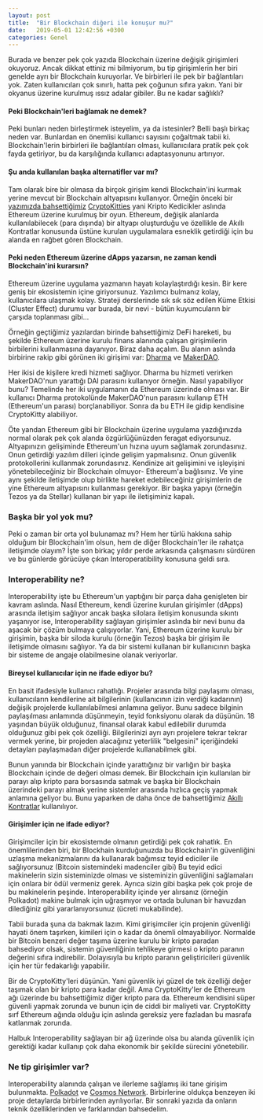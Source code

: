 ```yaml
---
layout: post
title:  "Bir Blockchain diğeri ile konuşur mu?"
date:   2019-05-01 12:42:56 +0300
categories: Genel
---
```



Burada ve benzer pek çok yazıda Blockchain üzerine değişik girişimleri okuyoruz. Ancak dikkat ettiniz mi bilmiyorum, bu tip girişimlerin her biri genelde ayrı bir Blockchain kuruyorlar. Ve birbirleri ile pek bir bağlantıları yok. Zaten kullanıcıları çok sınırlı, hatta pek çoğunun sıfıra yakın. Yani bir okyanus üzerine kurulmuş ıssız adalar gibiler. Bu ne kadar sağlıklı?

#### Peki Blockchain'leri bağlamak ne demek? 

Peki bunları neden birleştirmek isteyelim, ya da istesinler? Belli başlı birkaç neden var. Bunlardan en önemlisi kullanıcı sayısını çoğaltmak tabii ki. Blockchain'lerin birbirleri ile bağlantıları olması, kullanıcılara pratik pek çok fayda getiriyor, bu da karşılığında kullanıcı adaptasyonunu artırıyor. 


#### Şu anda kullanılan başka alternatifler var mı?

Tam olarak bire bir olmasa da birçok girişim kendi Blockchain'ini kurmak yerine mevcut bir Blockchain altyapısını kullanıyor. Örneğin önceki bir [yazımızda bahsettiğimiz](/genel/2018/04/06/sanat-icin-blockchain.html) [CryptoKitties](https://www.cryptokitties.co/) yani Kripto Kedicikler aslında Ethereum üzerine kurulmuş bir oyun. Ethereum, değişik alanlarda kullanılabilecek (para dışında) bir altyapı oluşturduğu ve özellikle de Akıllı Kontratlar konusunda üstüne kurulan uygulamalara esneklik getirdiği için bu alanda en rağbet gören Blockchain. 

#### Peki neden Ethereum üzerine dApps yazarsın, ne zaman kendi Blockchain'ini kurarsın?

Ethereum üzerine uygulama yazmanın hayatı kolaylaştırdığı kesin. Bir kere geniş bir ekosistemin içine giriyorsunuz. Yazılımcı bulmanız kolay, kullanıcılara ulaşmak kolay. Strateji derslerinde sık sık söz edilen Küme Etkisi (Cluster Effect) durumu var burada, bir nevi - bütün kuyumcuların bir çarşıda toplanması gibi... 

Örneğin geçtiğimiz yazılardan birinde bahsettiğimiz DeFi hareketi, bu şekilde Ethereum üzerine kurulu finans alanında çalışan girişimilerin birbilerini kullanmasına dayanıyor. Biraz daha açalım. Bu alanın aslında birbirine rakip gibi görünen iki girişimi var: [Dharma](https://www.dharma.io/) ve [MakerDAO](https://makerdao.com/en/). 

Her ikisi de kişilere kredi hizmeti sağlıyor. Dharma bu hizmeti verirken MakerDAO'nun yarattığı DAI parasını kullanıyor örneğin. Nasıl yapabiliyor bunu? Temelinde her iki uygulamanın da Ethereum üzerinde olması var. Bir kullanıcı Dharma protokolünde MakerDAO'nun parasını kullanıp ETH (Ethereum'un parası) borçlanabiliyor. Sonra da bu ETH ile gidip kendisine CryptoKitty alabiliyor. 

Öte yandan Ethereum gibi bir Blockchain üzerine uygulama yazdığınızda normal olarak pek çok alanda özgürlüğünüzden feragat ediyorsunuz. Altyapınızın gelişiminde Ethereum'un hızına uyum sağlamak zorundasınız. Onun getirdiği yazılım dilleri içinde gelişim yapmalısınız. Onun güvenlik protokollerini kullanmak zorundasınız. Kendinize ait gelişimini ve işleyişini yönetebileceğiniz bir Blockchain olmuyor- Ethereum'a bağlısınız. Ve yine aynı şekilde iletişimde olup birlikte hareket edebileceğiniz girişimlerin de yine Ethereum altyapısını kullanması gerekiyor. Bir başka yapıyı (örneğin Tezos ya da Stellar) kullanan bir yapı ile iletişiminiz kapalı.

### Başka bir yol yok mu?

Peki o zaman bir orta yol bulunamaz mı? Hem her türlü hakkına sahip olduğum bir Blockchain'im olsun, hem de diğer Blockchain'ler ile rahatça iletişimde olayım? İşte son birkaç yıldır perde arkasında çalışmasını sürdüren ve bu günlerde görücüye çıkan Interoperatibility konusuna geldi sıra. 

### Interoperability ne?

Interoperability işte bu Ethereum'un yaptığını bir parça daha genişleten bir kavram aslında. Nasıl Ethereum, kendi üzerine kurulan girişimler (dApps) arasında iletişim sağlıyor ancak başka silolara iletişim konusunda sıkıntı yaşanıyor ise, Interoperability sağlayan girişimler aslında bir nevi bunu da aşacak bir çözüm bulmaya çalışıyorlar. Yani, Ethereum üzerine kurulu bir girişimin, başka bir siloda kurulu (örneğin Tezos) başka bir girişim ile iletişimde olmasını sağlıyor. Ya da bir sistemi kullanan bir kullanıcının başka bir sisteme de angaje olabilmesine olanak veriyorlar. 

#### Bireysel kullanıcılar için ne ifade ediyor bu?
En basit ifadesiyle kullanıcı rahatlığı. Projeler arasında bilgi paylaşımı olması, kullanıcıların kendilerine ait bilgilerinin (kullanıcının izin verdiği kadarının) değişik projelerde kullanılabilmesi anlamına geliyor. Bunu sadece bilginin paylaşılması anlamında düşünmeyin, teyid fonksiyonu olarak da düşünün. 18 yaşından büyük olduğunuz, finansal olarak kabul edilebilir durumda olduğunuz gibi pek çok özelliği. Bilgilerinizi ayrı ayrı projelere tekrar tekrar vermek yerine, bir projeden alacağınız yeterlilik "belgesini" içeriğindeki detayları paylaşmadan diğer projelerde kullanabilmek gibi. 

Bunun yanında bir Blockchain içinde yarattığınız bir varlığın bir başka Blockchain içinde de değeri olması demek. Bir Blockchain için kullanılan bir parayı alıp kripto para borsasında satmak ve başka bir Blockchain üzerindeki parayı almak yerine sistemler arasında hızlıca geçiş yapmak anlamına geliyor bu. Bunu yaparken de daha önce de bahsettiğimiz [Akıllı Kontratlar](/genel/2018/06/29/bu-kontratlar-cok-akilli-ethereum-ve-akilli-kontratlar.html) kullanılıyor.  

#### Girişimler için ne ifade ediyor?
Girişimciler için bir ekosistemde olmanın getirdiği pek çok rahatlık. En önemlilerinden biri, bir Blockhain kurduğunuzda bu Blockchain'in güvenliğini uzlaşma mekanizmalarını da kullanarak bağımsız teyid ediciler ile sağlıyorsunuz (Bitcoin sistemindeki madenciler gibi) Bu teyid edici makinelerin sizin sisteminizde olması ve sisteminizin güvenliğini sağlamaları için onlara bir ödül vermeniz gerek. Ayrıca sizin gibi başka pek çok proje de bu makinelerin peşinde. Interoperability içinde yer alırsanız (örneğin Polkadot) makine bulmak için uğraşmıyor ve ortada bulunan bir havuzdan dilediğiniz gibi yararlanıyorsunuz (ücreti mukabilinde). 

Tabii burada şuna da bakmak lazım. Kimi girişimciler için projenin güvenliği hayati önem taşırken, kimileri için o kadar da önemli olmayabiliyor. Normalde bir Bitcoin benzeri değer taşıma üzerine kurulu bir kripto paradan bahsediyor olsak, sistemin güvenliğinin tehlikeye girmesi o kripto paranın değerini sıfıra indirebilir. Dolayısıyla bu kripto paranın geliştiricileri güvenlik için her tür fedakarlığı yapabilir. 

Bir de CryptoKitty'leri düşünün. Yani güvenlik iyi güzel de tek özelliği değer taşımak olan bir kripto para kadar değil. Ama CryptoKitty'ler de Ethereum ağı üzerinde bu bahsettiğimiz diğer kripto para da. Ethereum kendisini süper güvenli yapmak zorunda ve bunun için de ciddi bir maliyeti var. CryptoKitty sırf Ethereum ağında olduğu için aslında gereksiz yere fazladan bu masrafa katlanmak zorunda. 

Halbuk Interoperability sağlayan bir ağ üzerinde olsa bu alanda güvenlik için gerektiği kadar kullanıp çok daha ekonomik bir şekilde sürecini yönetebilir. 

### Ne tip girişimler var?

Interoperability alanında çalışan ve ilerleme sağlamış iki tane girişim bulunmakta. [Polkadot](https://polkadot.network/) ve [Cosmos Network](https://cosmos.network/). Birbirlerine oldukça benzeyen iki proje detaylarda birbirlerinden ayrılıyorlar. Bir sonraki yazıda da onların teknik özelliklerinden ve farklarından bahsedelim. 
